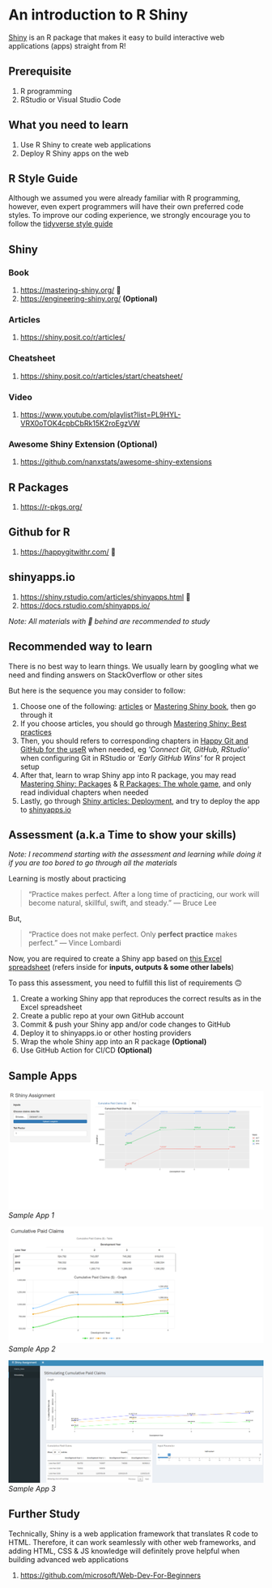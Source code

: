 # An introduction to R Shiny

[Shiny](https://shiny.posit.co/) is an R package that makes it easy to build interactive web applications (apps) straight from R!

## Prerequisite

1. R programming
2. RStudio or Visual Studio Code

## What you need to learn

1. Use R Shiny to create web applications
2. Deploy R Shiny apps on the web

## R Style Guide

Although we assumed you were already familiar with R programming, however, even expert programmers will have their own preferred code styles. To improve our coding experience, we strongly encourage you to follow the [tidyverse style guide](https://style.tidyverse.org/index.html)

## Shiny

### Book

1. https://mastering-shiny.org/ 🌟
2. https://engineering-shiny.org/ **(Optional)**

### Articles

1. https://shiny.posit.co/r/articles/

### Cheatsheet

1. https://shiny.posit.co/r/articles/start/cheatsheet/

### Video

1. https://www.youtube.com/playlist?list=PL9HYL-VRX0oTOK4cpbCbRk15K2roEgzVW

### Awesome Shiny Extension (Optional)

1. https://github.com/nanxstats/awesome-shiny-extensions

## R Packages

1. https://r-pkgs.org/

## Github for R

1. https://happygitwithr.com/ 🌟

## shinyapps.io

1. https://shiny.rstudio.com/articles/shinyapps.html 🌟
2. https://docs.rstudio.com/shinyapps.io/

*Note: All materials with 🌟 behind are recommended to study*

## Recommended way to learn

There is no best way to learn things. We usually learn by googling what we need and finding answers on StackOverflow or other sites

But here is the sequence you may consider to follow:

1. Choose one of the following: [articles](https://shiny.rstudio.com/articles/) or [Mastering Shiny book](https://mastering-shiny.org/), then go through it
2. If you choose articles, you should go through [Mastering Shiny: Best practices](https://mastering-shiny.org/scaling-intro.html)
3. Then, you should refers to corresponding chapters in [Happy Git and GitHub for the useR](https://happygitwithr.com/) when needed, eg *'Connect Git, GitHub, RStudio'* when configuring Git in RStudio or *'Early GitHub Wins'* for R project setup
4. After that, learn to wrap Shiny app into R package, you may read [Mastering Shiny: Packages](https://mastering-shiny.org/scaling-packaging.html) & [R Packages: The whole game](https://r-pkgs.org/whole-game.html), and only read individual chapters when needed
5. Lastly, go through [Shiny articles: Deployment](https://shiny.rstudio.com/articles/shinyapps.html), and try to deploy the app to [shinyapps.io](https://www.shinyapps.io/) 

## Assessment (a.k.a Time to show your skills)

*Note: I recommend starting with the assessment and learning while doing it if you are too bored to go through all the materials*

Learning is mostly about practicing

> “Practice makes perfect. After a long time of practicing, our work will become natural, skillful, swift, and steady.” ― Bruce Lee

But,

> “Practice does not make perfect. Only **perfect practice** makes perfect.” ― Vince Lombardi

Now, you are required to create a Shiny app based on [this Excel spreadsheet](https://github.com/n-actuarial/r-shiny-intro/blob/main/R%20Shiny%20Assignment.xlsx) (refers inside for **inputs, outputs & some other labels**)

To pass this assessment, you need to fulfill this list of requirements :upside_down_face:

1. Create a working Shiny app that reproduces the correct results as in the Excel spreadsheet
2. Create a public repo at your own GitHub account
3. Commit & push your Shiny app and/or code changes to GitHub
4. Deploy it to shinyapps.io or other hosting providers
5. Wrap the whole Shiny app into an R package **(Optional)**
6. Use GitHub Action for CI/CD **(Optional)**

## Sample Apps

![Sample App 1](sample-app-1.png)
*Sample App 1*

![Sample App 2](sample-app-2.png)
*Sample App 2*

![Sample App 3](sample-app-3.png)
*Sample App 3*

## Further Study

Technically, Shiny is a web application framework that translates R code to HTML. Therefore, it can work seamlessly with other web frameworks, and adding HTML, CSS & JS knowledge will definitely prove helpful when building advanced web applications

1. https://github.com/microsoft/Web-Dev-For-Beginners
